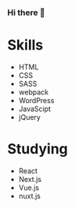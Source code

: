 ### Hi there 👋

<!--
**YunosukeYoshino/YunosukeYoshino** is a ✨ _special_ ✨ repository because its `README.md` (this file) appears on your GitHub profile.

Here are some ideas to get you started:

- 🔭 I’m currently working on ...
- 🌱 I’m currently learning ...
- 👯 I’m looking to collaborate on ...
- 🤔 I’m looking for help with ...
- 💬 Ask me about ...
- 📫 How to reach me: ...
- 😄 Pronouns: ...
- ⚡ Fun fact: ...
-->
# Skills
- HTML
- CSS 
- SASS
- webpack
- WordPress
- JavaScipt
- jQuery

# Studying
- React
- Next.js
- Vue.js
- nuxt.js
